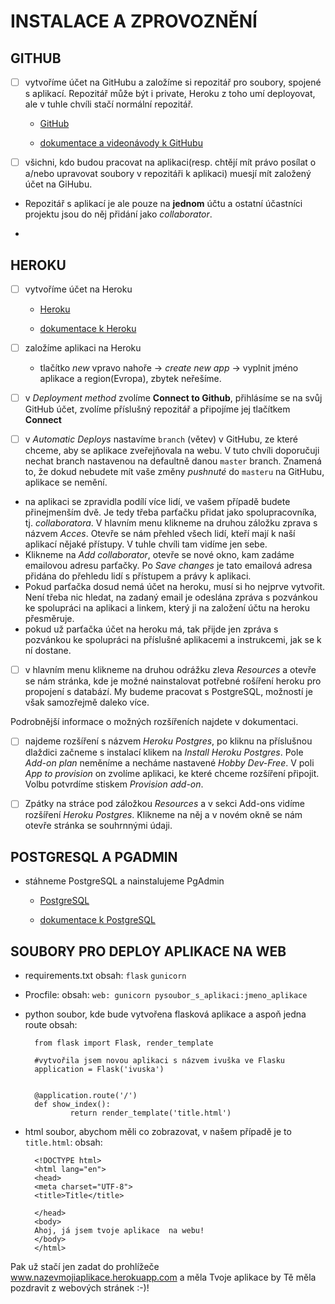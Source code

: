 INSTALACE A ZPROVOZNĚNÍ
=======================

GITHUB
------
- [ ] vytvoříme účet na GitHubu a založíme si repozitář pro soubory, spojené s aplikací. Repozitář může být i private, Heroku z toho umí deployovat, ale v tuhle chvíli stačí normální repozitář. 

	* [GitHub](https://github.com/)

	* [dokumentace a videonávody k GitHubu](https://guides.github.com/)

- [ ] všichni, kdo budou pracovat na aplikaci(resp. chtějí mít právo posílat o a/nebo upravovat soubory v repozitáři k aplikaci) muesjí mít založený účet na GiHubu. 

- Repozitář s aplikací je ale pouze na **jednom** účtu a ostatní účastníci projektu jsou do něj přidání jako *collaborator*.

- 

HEROKU
------

- [ ] vytvoříme účet na Heroku

	* [Heroku](https://dashboard.heroku.com)

	* [dokumentace k Heroku](https://devcenter.heroku.com/categories/reference)

- [ ] založíme aplikaci na Heroku 

	* tlačítko *new* vpravo nahoře -> *create new app* -> vyplnit jméno aplikace a region(Evropa), zbytek neřešíme.

- [ ] v *Deployment method* zvolíme **Connect to Github**, přihlásíme se na svůj GitHub účet, zvolíme příslušný repozitář a připojíme jej tlačítkem **Connect**

- [ ] v *Automatic Deploys* nastavíme `branch` (větev) v GitHubu, ze které chceme, aby se aplikace zveřejňovala na webu. V tuto chvíli doporučuji nechat branch nastavenou na defaultně danou `master` branch. Znamená to, že dokud nebudete mít vaše změny *pushnuté* do `masteru` na GitHubu, aplikace se nemění.

- na aplikaci se zpravidla podílí více lidí, ve vašem případě budete přinejmenším dvě. Je tedy třeba parťačku přidat jako spolupracovníka, tj. *collaboratora*. V hlavním menu klikneme na druhou záložku zprava s názvem *Acces*. Otevře se nám přehled všech lidí, kteří mají k naší aplikací nějaké přístupy. V tuhle chvíli tam vidíme jen sebe. 
- Klikneme na *Add collaborator*, otevře se nové okno, kam zadáme emailovou adresu parťačky. Po *Save changes* je tato emailová adresa přidána do přehledu lidí s přístupem a právy k aplikaci. 
- Pokud parťačka dosud nemá účet na heroku, musí si ho nejprve vytvořit. Není třeba nic hledat, na zadaný email je odeslána zpráva s pozvánkou ke spolupráci na aplikaci a linkem, který ji na založení účtu na heroku přesměruje. 
- pokud už parťačka účet na heroku má, tak přijde jen zpráva s pozvánkou ke spolupráci na příslušné aplikacemi a instrukcemi, jak se k ní dostane.   

- [ ] v hlavním menu klikneme na druhou odrážku zleva *Resources* a otevře se nám stránka, kde je možné nainstalovat potřebné rošíření heroku pro propojení s databází. My budeme pracovat s PostgreSQL, možností je však samozřejmě daleko více. 

 Podrobnější informace o možných rozšířeních najdete v dokumentaci. 

- [ ] najdeme rozšíření s názvem  *Heroku Postgres*, po kliknu na příslušnou dlaždici začneme s instalací klikem na *Install Heroku Postgres*. Pole *Add-on plan* neměníme a necháme nastavené *Hobby Dev-Free*. V poli *App to provision* on zvolíme aplikaci, ke které chceme rozšíření připojit. Volbu potvrdíme stiskem *Provision add-on*.

- [ ] Zpátky na stráce pod záložkou *Resources* a v sekci Add-ons vidíme rozšíření *Heroku Postgres*. Klikneme na něj a v novém okně se nám otevře stránka se souhrnnými údaji.


POSTGRESQL A PGADMIN
--------------------

- stáhneme PostgreSQL a nainstalujeme PgAdmin

	* [PostgreSQL](https://www.postgresql.org/)

	* [dokumentace k PostgreSQL](https://www.postgresql.org/docs/)


SOUBORY PRO DEPLOY APLIKACE NA WEB
----------------------------------

- requirements.txt
  obsah: `flask`
  	 `gunicorn`

- Procfile:
  obsah: `web: gunicorn pysoubor_s_aplikaci:jmeno_aplikace`


- python soubor, kde bude vytvořena flasková aplikace a aspoň jedna route
  obsah:
  ```
	from flask import Flask, render_template

	#vytvořila jsem novou aplikaci s názvem ivuška ve Flasku
	application = Flask('ivuska')


	@application.route('/')
	def show_index():
    		return render_template('title.html')
   ``` 

- html soubor, abychom měli co zobrazovat, v našem případě je to `title.html`:
  obsah: 
  ```  
	<!DOCTYPE html>
	<html lang="en">
	<head>
    <meta charset="UTF-8">
    <title>Title</title>

	</head>
	<body>
	Ahoj, já jsem tvoje aplikace  na webu!
	</body>
	</html>
  ```

Pak už stačí jen zadat do prohlížeče www.nazevmojiaplikace.herokuapp.com a měla Tvoje aplikace by Tě měla pozdravit z webových stránek :-)! 
